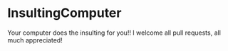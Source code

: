 # InsultingComputer
Your computer does the insulting for you!!
I welcome all pull requests, all much appreciated!
